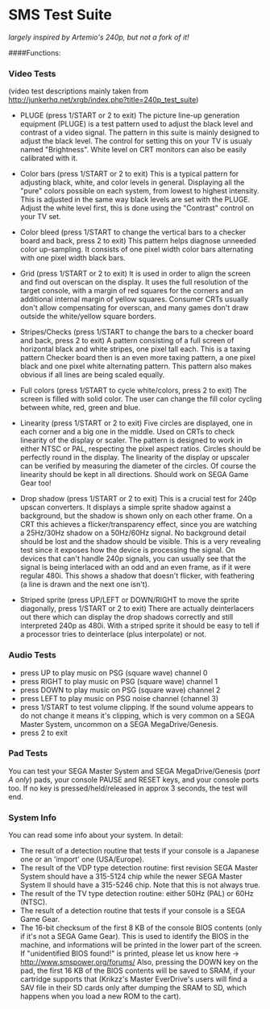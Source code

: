 SMS Test Suite
==============

*largely inspired by Artemio's 240p, but not a fork of it!*

####Functions:

### Video Tests
(video test descriptions mainly taken from http://junkerhq.net/xrgb/index.php?title=240p_test_suite)

* PLUGE
(press 1/START or 2 to exit)
The picture line-up generation equipment (PLUGE) is a test pattern used to adjust the black level and contrast of a video signal.
The pattern in this suite is mainly designed to adjust the black level. The control for setting this on your TV is usualy named "Brightness". White level on CRT monitors can also be easily calibrated with it.

* Color bars
(press 1/START or 2 to exit)
This is a typical pattern for adjusting black, white, and color levels in general. Displaying all the "pure" colors possible on each system, from lowest to highest intensity.
This is adjusted in the same way black levels are set with the PLUGE. Adjust the white level first, this is done using the "Contrast" control on your TV set.

* Color bleed
(press 1/START to change the vertical bars to a checker board and back, press 2 to exit)
This pattern helps diagnose unneeded color up-sampling. It consists of one pixel width color bars alternating with one pixel width black bars.

* Grid
(press 1/START or 2 to exit)
It is used in order to align the screen and find out overscan on the display. It uses the full resolution of the target console, with a margin of red squares for the corners and an additional internal margin of yellow squares.
Consumer CRTs usually don't allow compensating for overscan, and many games don't draw outside the white/yellow square borders.

* Stripes/Checks
(press 1/START to change the bars to a checker board and back, press 2 to exit)
A pattern consisting of a full screen of horizontal black and white stripes, one pixel tall each. This is a taxing pattern
Checker board then is an even more taxing pattern, a one pixel black and one pixel white alternating pattern. This pattern also makes obvious if all lines are being scaled equally.

* Full colors
(press 1/START to cycle white/colors, press 2 to exit)
The screen is filled with solid color. The user can change the fill color cycling between white, red, green and blue.

* Linearity
(press 1/START or 2 to exit)
Five circles are displayed, one in each corner and a big one in the middle. Used on CRTs to check linearity of the display or scaler. The pattern is designed to work in either NTSC or PAL, respecting the pixel aspect ratios. Circles should be perfectly round in the display.
The linearity of the display or upscaler can be verified by measuring the diameter of the circles. Of course the linearity should be kept in all directions.
Should work on SEGA Game Gear too!

* Drop shadow
(press 1/START or 2 to exit)
This is a crucial test for 240p upscan converters. It displays a simple sprite shadow against a background, but the shadow is shown only on each other frame. On a CRT this achieves a flicker/transparency effect, since you are watching a 25Hz/30Hz shadow on a 50Hz/60Hz signal. No background detail should be lost and the shadow should be visible.
This is a very revealing test since it exposes how the device is processing the signal. On devices that can't handle 240p signals, you can usually see that the signal is being interlaced with an odd and an even frame, as if it were regular 480i. This shows a shadow that doesn't flicker, with feathering (a line is drawn and the next one isn't).

* Striped sprite
(press UP/LEFT or DOWN/RIGHT to move the sprite diagonally, press 1/START or 2 to exit)
There are actually deinterlacers out there which can display the drop shadows correctly and still interpreted 240p as 480i. With a striped sprite it should be easy to tell if a processor tries to deinterlace (plus interpolate) or not.

### Audio Tests

* press UP to play music on PSG (square wave) channel 0
* press RIGHT to play music on PSG (square wave) channel 1
* press DOWN to play music on PSG (square wave) channel 2
* press LEFT to play music on PSG noise channel (channel 3)
* press 1/START to test volume clipping. If the sound volume appears to do not change it means it's clipping, which is very common on a SEGA Master System, uncommon on a SEGA MegaDrive/Genesis.
* press 2 to exit

### Pad Tests

You can test your SEGA Master System and SEGA MegaDrive/Genesis (*port A only*) pads, your console PAUSE and RESET keys, and your console ports too. If no key is pressed/held/released in approx 3 seconds, the test will end.

### System Info

You can read some info about your system. In detail:

* The result of a detection routine that tests if your console is a Japanese one or an 'import' one (USA/Europe).
* The result of the VDP type detection routine: first revision SEGA Master System should have a 315-5124 chip while the newer SEGA Master System II should have a 315-5246 chip. Note that this is not always true.
* The result of the TV type detection routine: either 50Hz (PAL) or 60Hz (NTSC).
* The result of a detection routine that tests if your console is a SEGA Game Gear.
* The 16-bit checksum of the first 8 KB of the console BIOS contents (only if it's not a SEGA Game Gear). This is used to identify the BIOS in the machine, and informations will be printed in the lower part of the screen.
If "unidentified BIOS found!" is printed, please let us know here -> http://www.smspower.org/forums/
Also, pressing the DOWN key on the pad, the first 16 KB of the BIOS contents will be saved to SRAM, if your cartridge supports that (Krikzz's Master EverDrive's users will find a SAV file in their SD cards only after dumping the SRAM to SD, which happens when you load a new ROM to the cart).

